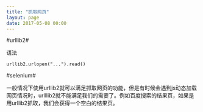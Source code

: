 ```yaml
---
title: "抓取网页"
layout: page
date: 2017-05-08 00:00
---
```


#urllib2#

语法

    urllib2.urlopen("...").read()



#selenium#

一般情况下使用urllib2就可以满足抓取网页的功能，但是有时候会遇到js动态加载网页情况时，urlllib2就不能满足我们的需要了。例如百度搜索的结果页，如果是用urllib2抓取，我们会获得一个空白的结果页。
